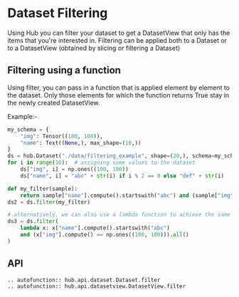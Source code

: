 # Dataset Filtering

Using Hub you can filter your dataset to get a DatasetView that only has the items that you're interested in.
Filtering can be applied both to a Dataset or to a DatasetView (obtained by slicing or filtering a Dataset)

## Filtering using a function
Using filter, you can pass in a function that is applied element by element to the dataset. Only those elements for which the function returns True stay in the newly created DatasetView.

Example:-

```python
my_schema = {
    "img": Tensor((100, 100)),
    "name": Text((None,), max_shape=(10,))
}
ds = hub.Dataset("./data/filtering_example", shape=(20,), schema=my_schema)
for i in range(10):  # assigning some values to the dataset
    ds["img", i] = np.ones((100, 100))
    ds["name", i] = "abc" + str(i) if i % 2 == 0 else "def" + str(i)

def my_filter(sample):
    return sample["name"].compute().startswith("abc") and (sample["img"].compute() == np.ones((100, 100))).all()
ds2 = ds.filter(my_filter)

# alternatively, we can also use a lambda function to achieve the same results
ds3 = ds.filter(
    lambda x: x["name"].compute().startswith("abc")
    and (x["img"].compute() == np.ones((100, 100))).all()
)
```

## API
```eval_rst
.. autofunction:: hub.api.dataset.Dataset.filter
.. autofunction:: hub.api.datasetview.DatasetView.filter
```



